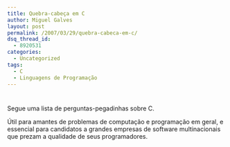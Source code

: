 ```yaml
---
title: Quebra-cabeça em C
author: Miguel Galves
layout: post
permalink: /2007/03/29/quebra-cabeca-em-c/
dsq_thread_id:
  - 8920531
categories:
  - Uncategorized
tags:
  - C
  - Linguagens de Programação
---
```

# 

Segue uma lista de perguntas-pegadinhas sobre C.



Útil para amantes de problemas de computação e programação em geral, e essencial para candidatos a grandes empresas de software multinacionais que prezam a qualidade de seus programadores.